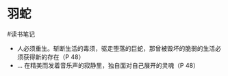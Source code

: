 # 羽蛇

#读书笔记 

- 人必须重生。斩断生活的毒须，驱走堕落的巨蛇，那曾被毁坏的脆弱的生活必须获得新的存在（P 48）
- ... 在精美而发着音乐声的寂静里，独自面对自己展开的灵魂（P 48）


